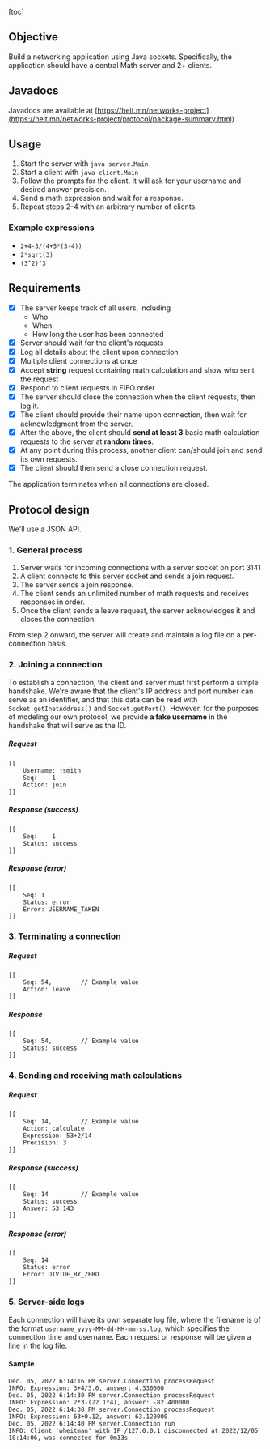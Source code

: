 [toc]

## Objective

Build a networking application using Java sockets. Specifically, the application should have a central Math server and 2+ clients.

## Javadocs
Javadocs are available at [https://heit.mn/networks-project](https://heit.mn/networks-project/protocol/package-summary.html)

## Usage
1. Start the server with `java server.Main`
2. Start a client with `java client.Main`
3. Follow the prompts for the client. It will ask for your username and desired answer precision.
4. Send a math expression and wait for a response.
5. Repeat steps 2-4 with an arbitrary number of clients.

### Example expressions
- `2+4-3/(4+5*(3-4))`
- `2*sqrt(3)`
- `(3^2)^3`

## Requirements
- [x] The server keeps track of all users, including
    - Who
    - When
    - How long the user has been connected
- [x] Server should wait for the client's requests
- [x] Log all details about the client upon connection
- [x] Multiple client connections at once
- [x] Accept **string** request containing math calculation and show who sent the request
- [x] Respond to client requests in FIFO order
- [x] The server should close the connection when the client requests, then log it.
- [x] The client should provide their name upon connection, then wait for acknowledgment from the server.
- [x] After the above, the client should **send at least 3** basic math calculation requests to the server at **random times**.
- [x] At any point during this process, another client can/should join and send its own requests.
- [x] The client should then send a close connection request.

The application terminates when all connections are closed.

## Protocol design
We'll use a JSON API.

### 1. General process
1. Server waits for incoming connections with a server socket on port 3141
2. A client connects to this server socket and sends a join request.
3. The server sends a join response.
4. The client sends an unlimited number of math requests and receives responses in order.
5. Once the client sends a leave request, the server acknowledges it and closes the connection.

From step 2 onward, the server will create and maintain a log file on a per-connection basis.

### 2. Joining a connection
To establish a connection, the client and server must first perform a simple handshake. We're aware that the client's IP address and port number can serve as an identifier, and that this data can be read with `Socket.getInetAddress()` and `Socket.getPort()`. However, for the purposes of modeling our own protocol, we provide **a fake username** in the handshake that will serve as the ID.

##### Request

```
[[
   	Username: jsmith
    Seq:	1
    Action: join
]]
```
##### Response (success)

```
[[
    Seq:	1
    Status: success
]]
```

##### Response (error)

```
[[
   	Seq: 1
    Status: error
    Error: USERNAME_TAKEN
]]
```

### 3. Terminating a connection

##### Request

```
[[
    Seq: 54, 		// Example value
    Action: leave
]]
```

##### Response

```
[[
    Seq: 54, 		// Example value
    Status: success
]]
```

### 4. Sending and receiving math calculations

##### Request

```
[[
    Seq: 14, 		// Example value
    Action: calculate
    Expression: 53+2/14
    Precision: 3
]]
```

##### Response (success)

```
[[
    Seq: 14 		// Example value
    Status: success
    Answer: 53.143
]]
```

##### Response (error)

```
[[
   	Seq: 14
    Status: error
    Error: DIVIDE_BY_ZERO
]]
```

### 5. Server-side logs

Each connection will have its own separate log file, where the filename is of the format `username_yyyy-MM-dd-HH-mm-ss.log`, which specifies the connection time and username. Each request or response will be given a line in the log file.

#### Sample
```text
Dec. 05, 2022 6:14:16 PM server.Connection processRequest
INFO: Expression: 3+4/3.0, answer: 4.330000
Dec. 05, 2022 6:14:30 PM server.Connection processRequest
INFO: Expression: 2*3-(22.1*4), answer: -82.400000
Dec. 05, 2022 6:14:38 PM server.Connection processRequest
INFO: Expression: 63+0.12, answer: 63.120000
Dec. 05, 2022 6:14:40 PM server.Connection run
INFO: Client 'wheitman' with IP /127.0.0.1 disconnected at 2022/12/05 18:14:06, was connected for 0m33s
```
